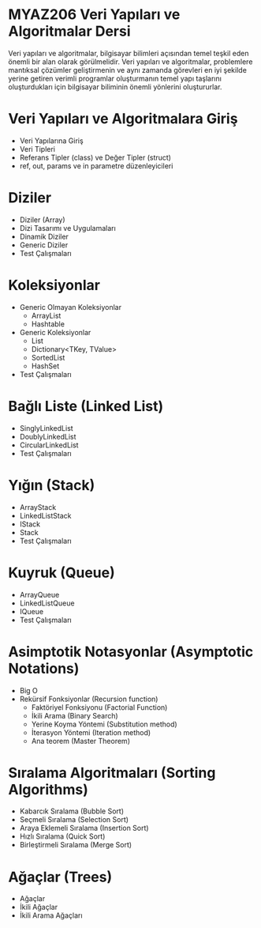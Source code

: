 # MYAZ206 Veri Yapıları ve Algoritmalar Dersi
Veri yapıları ve algoritmalar, bilgisayar bilimleri açısından temel teşkil eden önemli bir alan olarak görülmelidir. Veri yapıları ve algoritmalar, problemlere mantıksal çözümler geliştirmenin ve aynı zamanda görevleri en iyi şekilde yerine getiren verimli programlar oluşturmanın temel yapı taşlarını oluşturdukları için bilgisayar biliminin önemli yönlerini oluştururlar.

# Veri Yapıları ve Algoritmalara Giriş
- Veri Yapılarına Giriş
- Veri Tipleri
- Referans Tipler (class) ve Değer Tipler (struct)
- ref, out, params ve in parametre düzenleyicileri 

# Diziler
- Diziler (Array)
- Dizi Tasarımı ve Uygulamaları
- Dinamik Diziler 
- Generic Diziler
- Test Çalışmaları

# Koleksiyonlar
- Generic Olmayan Koleksiyonlar
  - ArrayList
  - Hashtable
- Generic Koleksiyonlar
  - List<T>
  - Dictionary<TKey, TValue>
  - SortedList
  - HashSet
- Test Çalışmaları

# Bağlı Liste (Linked List)
- SinglyLinkedList
- DoublyLinkedList
- CircularLinkedList
- Test Çalışmaları

# Yığın (Stack)
- ArrayStack
- LinkedListStack
- IStack
- Stack
- Test Çalışmaları
  
# Kuyruk (Queue)
- ArrayQueue
- LinkedListQueue
- IQueue
- Test Çalışmaları
  
 # Asimptotik Notasyonlar (Asymptotic Notations)
 - Big O
 - Rekürsif Fonksiyonlar (Recursion function)
    - Faktöriyel Fonksiyonu (Factorial Function)
    - İkili Arama (Binary Search)
    - Yerine Koyma Yöntemi (Substitution method)
    - İterasyon Yöntemi (Iteration method)
    - Ana teorem (Master Theorem)
  
# Sıralama Algoritmaları (Sorting Algorithms)
  - Kabarcık Sıralama (Bubble Sort)
  - Seçmeli Sıralama (Selection Sort)
  - Araya Eklemeli Sıralama (Insertion Sort)
  - Hızlı Sıralama (Quick Sort)
  - Birleştirmeli Sıralama (Merge Sort)

# Ağaçlar (Trees)
  - Ağaçlar
  - İkili Ağaçlar
  - İkili Arama Ağaçları 
